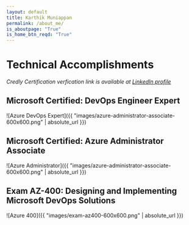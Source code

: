 ```yaml
---
layout: default
title: Karthik Muniappan
permalink: /about_me/
is_aboutpage: "True"
is_home_btn_reqd: "True"
---
```


# Technical Accomplishments

*Credly Certification verfication link is available at [LinkedIn profile](https://www.linkedin.com/in/karthik-muniappan)*

## Microsoft Certified: DevOps Engineer Expert
![Azure DevOps Expert]({{ "images/azure-administrator-associate-600x600.png" | absolute_url }})

## Microsoft Certified: Azure Administrator Associate
![Azure Administrator]({{ "images/azure-administrator-associate-600x600.png" | absolute_url }})

## Exam AZ-400: Designing and Implementing Microsoft DevOps Solutions
![Azure 400]({{ "images/exam-az400-600x600.png" | absolute_url }})